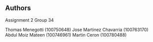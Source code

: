 ## Authors
Assignment 2 Group 34

Thomas Menegotti (100750648)
Jose Martinez Chavarria (100763170)
Abdul Moiz Mateen (100746961)
Martin Ceron (100780488)

